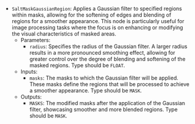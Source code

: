- `SaltMaskGaussianRegion`: Applies a Gaussian filter to specified regions within masks, allowing for the softening of edges and blending of regions for a smoother appearance. This node is particularly useful for image processing tasks where the focus is on enhancing or modifying the visual characteristics of masked areas.
    - Parameters:
        - `radius`: Specifies the radius of the Gaussian filter. A larger radius results in a more pronounced smoothing effect, allowing for greater control over the degree of blending and softening of the masked regions. Type should be `FLOAT`.
    - Inputs:
        - `masks`: The masks to which the Gaussian filter will be applied. These masks define the regions that will be processed to achieve a smoother appearance. Type should be `MASK`.
    - Outputs:
        - `MASKS`: The modified masks after the application of the Gaussian filter, showcasing smoother and more blended regions. Type should be `MASK`.
